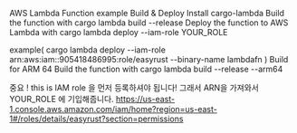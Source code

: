 AWS Lambda Function example
Build & Deploy
Install cargo-lambda
Build the function with cargo lambda build --release
Deploy the function to AWS Lambda with cargo lambda deploy --iam-role YOUR_ROLE

example( cargo lambda deploy --iam-role arn:aws:iam::905418486995:role/easyrust --binary-name lambdafn )
Build for ARM 64
Build the function with cargo lambda build --release --arm64



중요 ! this is IAM role 을 먼저 등록하셔야 됩니다! 
그래서 ARN을 가져와서 YOUR_ROLE 에 기입해줍니다.
https://us-east-1.console.aws.amazon.com/iam/home?region=us-east-1#/roles/details/easyrust?section=permissions
